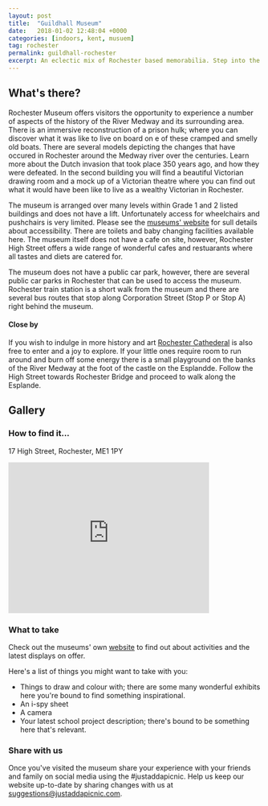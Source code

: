 ```yaml
---
layout: post
title:  "Guildhall Museum"
date:   2018-01-02 12:48:04 +0000
categories: [indoors, kent, musuem]
tag: rochester
permalink: guildhall-rochester
excerpt: An eclectic mix of Rochester based memorabilia. Step into the world of Dickensian Rochester and explore what it was like to live in the city at that time.  Discover the smelly, cramped Hulks that used to lie off the banks of the Medway in Rochester.
---
```


## What's there?
Rochester Museum offers visitors the opportunity to experience a number of aspects of the history of the River Medway and its surrounding area.  There is an immersive reconstruction of a prison hulk; where you can discover what it was like to live on board on e of these cramped and smelly old boats.  There are several models depicting the changes that have occured in Rochester around the Medway river over the centuries.  Learn more about the Dutch invasion that took place 350 years ago, and how they were defeated.  In the second building you will find a beautiful Victorian drawing room and a mock up of a Victorian theatre where you can find out what it would have been like to live as a wealthy Victorian in Rochester.

The museum is arranged over many levels within Grade 1 and 2 listed buildings and does not have a lift.  Unfortunately access for wheelchairs and pushchairs is very limited.  Please see the [museums' website](http://www.medway.gov.uk/leisurecultureandsport/localhistoryandarchives/museums/guildhallmuseum.aspx) for sull details about accessibility.  There are toilets and baby changing facilities available here.  The museum itself does not have a cafe on site, however, Rochester High Street offers a wide range of wonderful cafes and restuarants where all tastes and diets are catered for.

The museum does not have a public car park, however, there are several public car parks in Rochester that can be used to access the museum.  Rochester train station is a short walk from the museum and there are several bus routes that stop along Corporation Street (Stop P or Stop A) right behind the museum. 

#### Close by
If you wish to indulge in more history and art [Rochester Cathederal](#) is also free to enter and a joy to explore.  If your little ones require room to run around and burn off some energy there is a small playground on the banks of the River Medway at the foot of the castle on the Esplandde. Follow the High Street towards Rochester Bridge and proceed to walk along the Esplande.

## Gallery



### How to find it...
17 High Street, Rochester, ME1 1PY

<iframe src="https://www.google.com/maps/embed?pb=!1m18!1m12!1m3!1d2489.6577802593765!2d0.500769215864864!3d51.39096742703037!2m3!1f0!2f0!3f0!3m2!1i1024!2i768!4f13.1!3m3!1m2!1s0x47d8cc59b0c7fbbb%3A0x210fd39edae5fcc4!2sGuildhall+Museum!5e0!3m2!1sen!2suk!4v1514901590174" width="400" height="300" frameborder="0" style="border:0" allowfullscreen></iframe>


### What to take
Check out the museums' own [website]( http://www.medway.gov.uk/leisurecultureandsport/localhistoryandarchives/museums/guildhallmuseum.aspx) to find out about activities and the latest displays on offer. 

Here's a list of things you might want to take with you:
* Things to draw and colour with; there are some many wonderful exhibits here you're bound to find something inspirational.
* An i-spy sheet
* A camera
* Your latest school project description; there's bound to be something here that's relevant.

### Share with us
Once you've visited the museum share your experience with your friends and family on social media using the #justaddapicnic.  Help us keep our website up-to-date by sharing changes with us at suggestions@justaddapicnic.com. 
